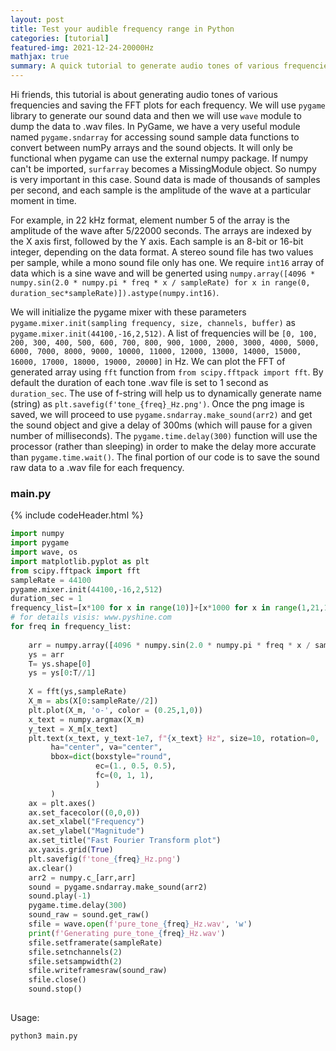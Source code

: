 ```yaml
---
layout: post
title: Test your audible frequency range in Python
categories: [tutorial]
featured-img: 2021-12-24-20000Hz
mathjax: true
summary: A quick tutorial to generate audio tones of various frequencies and plot FFT
---
```


Hi friends, this tutorial is about generating audio tones of various frequencies and saving the FFT plots for each frequency. We will use `pygame` library to generate our
sound data and then we will use `wave` module to dump the data to .wav files. In PyGame, we have a very useful module named `pygame.sndarray` for accessing sound sample data functions 
to convert between numPy arrays and the sound objects. It will only be functional when pygame can use the external numpy package. If numpy can't be imported, `surfarray` becomes 
a MissingModule object. So numpy is very important in this case. Sound data is made of thousands of samples per second, and each sample is the amplitude of the wave 
at a particular moment in time. 

For example, in 22 kHz format, element number 5 of the array is the amplitude of the wave after 5/22000 seconds. The arrays are indexed by the X axis first, followed by the Y axis. 
Each sample is an 8-bit or 16-bit integer, depending on the data format. A stereo sound file has two values per sample, while a mono sound file only has one. We require `int16` array
of data which is a sine wave and will be generted using `numpy.array([4096 * numpy.sin(2.0 * numpy.pi * freq * x / sampleRate) for x in range(0, duration_sec*sampleRate)]).astype(numpy.int16)`.

We will initialize the pygame mixer with these parameters `pygame.mixer.init(sampling frequency, size, channels, buffer)` as `pygame.mixer.init(44100,-16,2,512)`. A list of
frequencies will be `[0, 100, 200, 300, 400, 500, 600, 700, 800, 900, 1000, 2000, 3000, 4000, 5000, 6000, 7000, 8000, 9000, 10000, 11000, 12000, 13000, 14000, 15000, 16000, 17000, 18000, 19000, 20000]` in Hz.
We can plot the FFT of generated array using `fft` function from `from scipy.fftpack import fft`. By default the duration of each tone .wav file is set to 1 second as `duration_sec`.
The use of f-string will help us to dynamically generate name (string) as `plt.savefig(f'tone_{freq}_Hz.png')`. Once the png image is saved, we will proceed to use `pygame.sndarray.make_sound(arr2)` and get
the sound object and give a delay of 300ms (which will pause for a given number of milliseconds). The `pygame.time.delay(300)` function will use the processor (rather than sleeping) in order to make the delay
more accurate than `pygame.time.wait()`. The final portion of our code is to save the sound raw data to a .wav file for each frequency.
### main.py
{% include codeHeader.html %}
```python
import numpy
import pygame
import wave, os
import matplotlib.pyplot as plt
from scipy.fftpack import fft
sampleRate = 44100
pygame.mixer.init(44100,-16,2,512)
duration_sec = 1
frequency_list=[x*100 for x in range(10)]+[x*1000 for x in range(1,21,1)]
# for details visis: www.pyshine.com
for freq in frequency_list:
	
    arr = numpy.array([4096 * numpy.sin(2.0 * numpy.pi * freq * x / sampleRate) for x in range(0, duration_sec*sampleRate)]).astype(numpy.int16)
    ys = arr
    T= ys.shape[0]
    ys = ys[0:T//1] 
    
    X = fft(ys,sampleRate)
    X_m = abs(X[0:sampleRate//2])
    plt.plot(X_m, 'o-', color = (0.25,1,0))
    x_text = numpy.argmax(X_m)
    y_text = X_m[x_text]
    plt.text(x_text, y_text-1e7, f"{x_text} Hz", size=10, rotation=0,
         ha="center", va="center",
         bbox=dict(boxstyle="round",
                   ec=(1., 0.5, 0.5),
                   fc=(0, 1, 1),
                   )
         )
    ax = plt.axes()
    ax.set_facecolor((0,0,0)) 
    ax.set_xlabel("Frequency")
    ax.set_ylabel("Magnitude")
    ax.set_title("Fast Fourier Transform plot")
    ax.yaxis.grid(True)
    plt.savefig(f'tone_{freq}_Hz.png')
    ax.clear()
    arr2 = numpy.c_[arr,arr]
    sound = pygame.sndarray.make_sound(arr2)
    sound.play(-1)
    pygame.time.delay(300)
    sound_raw = sound.get_raw()
    sfile = wave.open(f'pure_tone_{freq}_Hz.wav', 'w')
    print(f'Generating pure_tone_{freq}_Hz.wav')
    sfile.setframerate(sampleRate)
    sfile.setnchannels(2)
    sfile.setsampwidth(2)
    sfile.writeframesraw(sound_raw)
    sfile.close()
    sound.stop()
   
```

Usage:

```
python3 main.py
```
